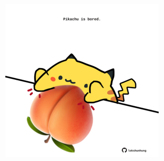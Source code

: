 <!-- built at 22/10/2021, 07:02:11 UTC -->
<p align="center">
  <img width="500" height="500" src="./ReadmeImage.svg">
</p>
